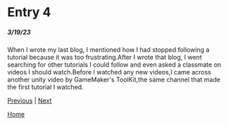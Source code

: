 # Entry 4
##### 3/19/23

When I wrote my last blog, I mentioned how I had stopped following a tutorial because it was too frustrating.After I wrote that blog, I went searching for other tutorials I could follow and even asked a classmate on videos I should watch.Before I watched any new videos,I came across another unity video by GameMaker's ToolKit,the same channel that made the first tutorial I watched.

[Previous](entry03.md) | [Next](entry05.md)

[Home](../README.md)

